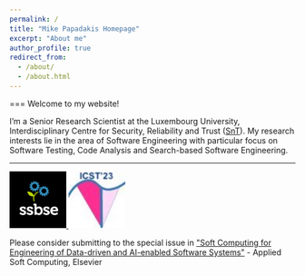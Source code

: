 ```yaml
---
permalink: /
title: "Mike Papadakis Homepage"
excerpt: "About me"
author_profile: true
redirect_from: 
  - /about/
  - /about.html
---
```


===
Welcome to my website!

I’m a Senior Research Scientist at the Luxembourg University, Interdisciplinary Centre for Security, Reliability and Trust ([SnT](https://wwwfr.uni.lu/snt)). My research interests lie in the area of Software Engineering with particular focus on Software Testing, Code Analysis and Search-based Software Engineering. 





---------------------------------------------------------------------------------------------------------------------------------------------------------
<a href="https://conf.researchr.org/home/ssbse-2022">
      <img src="/images/avatar-icon.png" width="100" height="100">
</a>


<a href="https://conf.researchr.org/home/icst-2023">
      <img src="/images/ICST.jpeg" width="100" height="100">
</a>

Please consider submitting to the special issue in ["Soft Computing for Engineering of Data-driven and AI-enabled Software Systems"](https://www.journals.elsevier.com/applied-soft-computing/call-for-papers/soft-computing-for-engineering-of-data-driven-and-ai-enabled-software-systems) - Applied Soft Computing, Elsevier 


